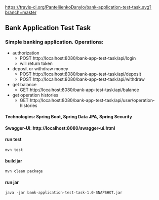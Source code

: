 https://travis-ci.org/PanteliienkoDanylo/bank-application-test-task.svg?branch=master

## Bank Application Test Task

### Simple banking application. Operations: 
 - authorization
    - POST http://localhost:8080/bank-app-test-task/api/login
    - will return token
 - deposit or withdraw money
    - POST http://localhost:8080/bank-app-test-task/api/deposit
    - POST http://localhost:8080/bank-app-test-task/api/withdraw
 - get balance
    - GET http://localhost:8080/bank-app-test-task/api/balance
 - get operation histories
    - GET http://localhost:8080/bank-app-test-task/api/user/operation-histories
 
#### Technologies: Spring Boot, Spring Data JPA, Spring Security

#### Swagger-UI: http://localhost:8080/swagger-ui.html

#### run test
`mvn test`

#### build jar
`mvn clean package`

#### run jar
`java -jar bank-application-test-task-1.0-SNAPSHOT.jar`

